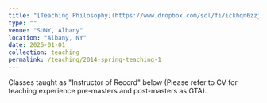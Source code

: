 ```yaml
---
title: "[Teaching Philosophy](https://www.dropbox.com/scl/fi/ickhqn6zzjte3uxh4jk3e/Teaching_Philosophy.pdf?rlkey=i12godhb9ia86nylv1lo7otpz&st=9f23f13e&dl=0)"
type: ""
venue: "SUNY, Albany"
location: "Albany, NY"
date: 2025-01-01
collection: teaching
permalink: /teaching/2014-spring-teaching-1
---
```








<p>Classes taught as "Instructor of Record" below (Please refer to CV for teaching experience pre-masters and post-masters as GTA). 
